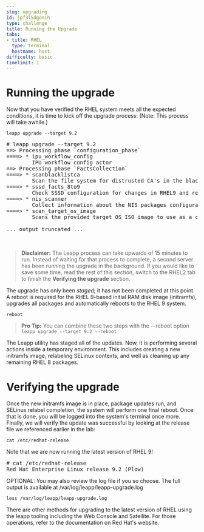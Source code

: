 ```yaml
---
slug: upgrading
id: jpf3l5dgonih
type: challenge
title: Running the Upgrade
tabs:
- title: RHEL
  type: terminal
  hostname: host
difficulty: basic
timelimit: 1
---
```

# Running the upgrade

Now that you have verified the RHEL system meets all the expected conditions, it is time to kick off the upgrade process:
(Note: This process will take awhile.)

```
leapp upgrade --target 9.2

```

<pre class=file>
# leapp upgrade --target 9.2
==> Processing phase `configuration_phase`
====> * ipu_workflow_config
        IPU workflow config actor
==> Processing phase `FactsCollection`
====> * scanblacklistca
        Scan the file system for distrusted CA's in the blacklist directory.
====> * sssd_facts_8to9
        Check SSSD configuration for changes in RHEL9 and report them in model.
====> * nis_scanner
        Collect information about the NIS packages configuration.
====> * scan_target_os_image
        Scans the provided target OS ISO image to use as a content source for the IPU, if any.

... output truncated ...


</pre>

>**Disclaimer:**
The Leapp process can take upwards of 15 minutes to run. Instead of waiting for that process to complete, a second server has been running the upgrade in the background. If you would like to save some time, read the rest of this section, switch to the RHEL2 tab to finish the **Verifying the upgrade** section.

The upgrade has only been _staged_; it has not been completed at this point. A reboot is required for the RHEL 9-based initial RAM disk image (initramfs), upgrades all packages and automatically reboots to the RHEL 9 system.

```
reboot

```

>**Pro Tip:** You can combine these two steps with the --reboot option
`leapp upgrade --target 9.2 --reboot`

The Leapp utility has staged all of the updates. Now, it is performing several actions inside a temporary environment. This includes creating a new initramfs image, relabeling SELinux contexts, and well as cleaning up any remaining RHEL 8 packages.

# Verifying the upgrade

Once the new initramfs image is in place, package updates run, and SELinux relabel completion, the system will perform one final reboot. Once that is done, you will be logged into the system's terminal once more. Finally, we will verify the update was successful by looking at the release file we referenced earlier in the lab:

```
cat /etc/redhat-release

```

Note that we are now running the latest version of RHEL 9!

<pre class=file>
# cat /etc/redhat-release
Red Hat Enterprise Linux release 9.2 (Plow)
</pre>

OPTIONAL: You may also review the log file if you so choose. The full output is available at /var/log/leapp/leapp-upgrade.log

```
less /var/log/leapp/leapp-upgrade.log

```

There are other methods for upgrading to the latest version of RHEL using the leapp tooling including the Web Console and Satellite. For those operations, refer to the documentation on Red Hat's website.